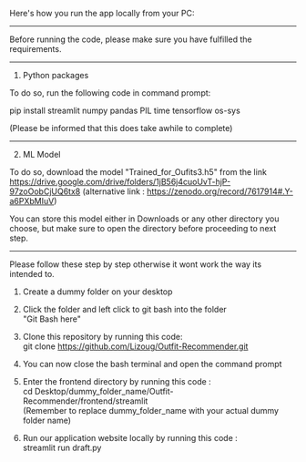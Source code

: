 Here's how you run the app locally from your PC:

***
Before running the code, please make sure you have fulfilled the requirements.
***
1. Python packages<br>

  To do so, run the following code in command prompt:<br>

  pip install streamlit numpy pandas PIL time tensorflow os-sys<br>

  (Please be informed that this does take awhile to complete)
***
2. ML Model<br>
  
  To do so, download the model "Trained_for_Oufits3.h5" from the link https://drive.google.com/drive/folders/1jB56j4cuoUvT-hjP-97zoOobCjUQ6tx8
  (alternative link : https://zenodo.org/record/7617914#.Y-a6PXbMIuV)<br>
  
  You can store this model either in Downloads or any other directory you choose, but make sure to open the directory before proceeding to next step.
***
Please follow these step by step otherwise it wont work the way its intended to.<br>

1. Create a dummy folder on your desktop

2. Click the folder and left click to git bash into the folder<br> 
   "Git Bash here"

3. Clone this repository by running this code:<br>
   git clone https://github.com/Lizoug/Outfit-Recommender.git

4. You can now close the bash terminal and open the command prompt

5. Enter the frontend directory by running this code :<br>
   cd Desktop/dummy_folder_name/Outfit-Recommender/frontend/streamlit<br>
   (Remember to replace dummy_folder_name with your actual dummy folder name)

6. Run our application website locally by running this code :<br>
   streamlit run draft.py
